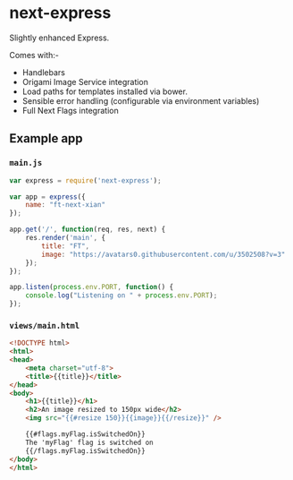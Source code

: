 next-express
============

Slightly enhanced Express.

Comes with:-
- Handlebars
- Origami Image Service integration
- Load paths for templates installed via bower.
- Sensible error handling (configurable via environment variables)
- Full Next Flags integration

## Example app

### `main.js`
```js
var express = require('next-express');

var app = express({
	name: "ft-next-xian"
});

app.get('/', function(req, res, next) {
	res.render('main', {
		title: "FT",
		image: "https://avatars0.githubusercontent.com/u/3502508?v=3"
	});
});

app.listen(process.env.PORT, function() {
	console.log("Listening on " + process.env.PORT);
});
```

### `views/main.html`

```html
<!DOCTYPE html>
<html>
<head>
	<meta charset="utf-8">
	<title>{{title}}</title>
</head>
<body>
	<h1>{{title}}</h1>
	<h2>An image resized to 150px wide</h2>
	<img src="{{#resize 150}}{{image}}{{/resize}}" />

	{{#flags.myFlag.isSwitchedOn}}
	The 'myFlag' flag is switched on
	{{/flags.myFlag.isSwitchedOn}}
</body>
</html>
```
